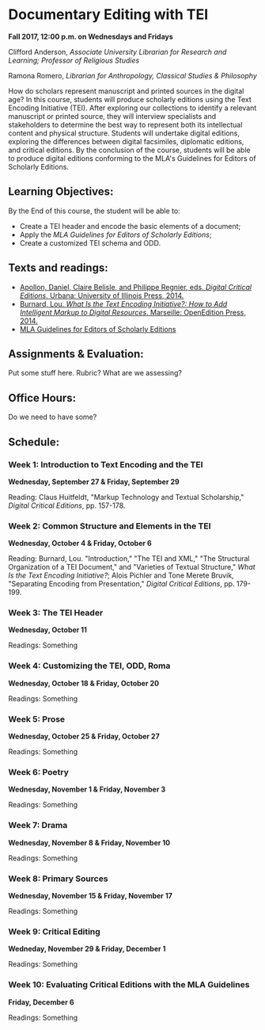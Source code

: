 # Documentary Editing with TEI   
**Fall 2017, 12:00 p.m. on Wednesdays and Fridays**

Clifford Anderson, *Associate University Librarian for Research and Learning; Professor of Religious Studies*

Ramona Romero, *Librarian for Anthropology, Classical Studies & Philosophy*

How do scholars represent manuscript and printed sources in the digital age? In this course, students will produce scholarly editions using the Text Encoding Initiative (TEI). After exploring our collections to identify a relevant manuscript or printed source, they will interview specialists and stakeholders to determine the best way to represent both its intellectual content and physical structure. Students will undertake digital editions, exploring the differences between digital facsimiles, diplomatic editions, and critical editions. By the conclusion of the course, students will be able to produce digital editions conforming to the MLA's Guidelines for Editors of Scholarly Editions. 

## Learning Objectives:

By the End of this course, the student will be able to:

* Create a TEI header and encode the basic elements of a document;
* Apply the *MLA Guidelines for Editors of Scholarly Editions*;
* Create a customized TEI schema and ODD.

## Texts and readings:

* [Apollon, Daniel, Claire Belisle, and Philippe Regnier, eds. *Digital Critical Editions*. Urbana: University of Illinois Press, 2014.](http://discoverlibrary.vanderbilt.edu/VANDERBILT:Blended:vanunicorn4723167)   
* [Burnard, Lou. *What Is the Text Encoding Initiative?: How to Add Intelligent Markup to Digital Resources*. Marseille: OpenEdition Press, 2014.](http://books.openedition.org/oep/426)  
* [MLA Guidelines for Editors of Scholarly Editions](https://www.mla.org/Resources/Research/Surveys-Reports-and-Other-Documents/Publishing-and-Scholarship/Reports-from-the-MLA-Committee-on-Scholarly-Editions/Guidelines-for-Editors-of-Scholarly-Editions)   

## Assignments & Evaluation:

Put some stuff here. Rubric? What are we assessing?

## Office Hours:

Do we need to have some?

## Schedule:

### Week 1:  Introduction to Text Encoding and the TEI
**Wednesday, September 27 & Friday, September 29**

Reading: Claus Huitfeldt, "Markup Technology and Textual Scholarship," *Digital Critical Editions*, pp. 157-178.

### Week 2:  Common Structure and Elements in the TEI
**Wednesday, October 4 & Friday, October 6**

Reading: Burnard, Lou. "Introduction," "The TEI and XML," "The Structural Organization of a TEI Document," and "Varieties of Textual Structure," *What Is the Text Encoding Initiative?*; Alois Pichler and Tone Merete Bruvik, "Separating Encoding from Presentation," *Digital Critical Editions*, pp. 179-199.

### Week 3:  The TEI Header
**Wednesday, October 11**

Readings:  Something

### Week 4:  Customizing the TEI, ODD, Roma
**Wednesday, October 18 & Friday, October 20**

Readings:  Something

### Week 5:  Prose
**Wednesday, October 25 & Friday, October 27**

Readings:  Something

### Week 6:  Poetry
**Wednesday, November 1 & Friday, November 3**

Readings:  Something

### Week 7:  Drama
**Wednesday, November 8 & Friday, November 10**

Readings:  Something

### Week 8:  Primary Sources
**Wednesday, November 15 & Friday, November 17**

Readings:  Something

### Week 9:  Critical Editing
**Wedneday, November 29 & Friday, December 1**

Readings:  Something

### Week 10: Evaluating Critical Editions with the MLA Guidelines
**Friday, December 6**

Readings:  Something
